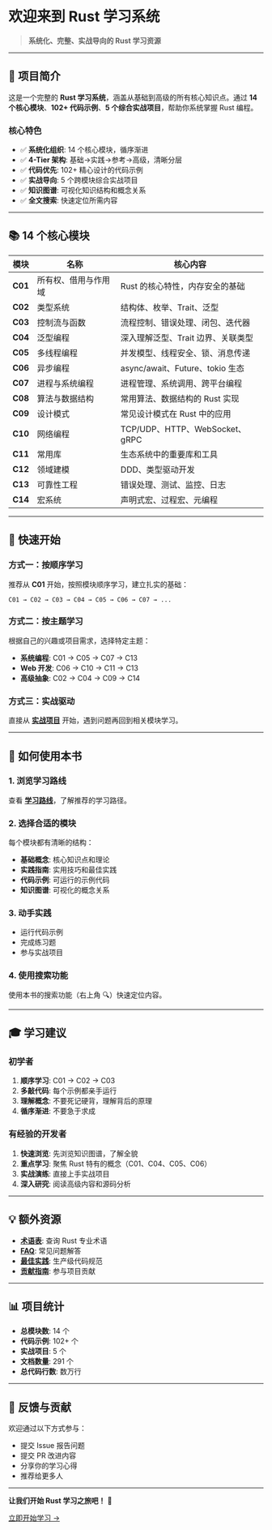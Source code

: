 # 欢迎来到 Rust 学习系统

> **系统化、完整、实战导向的 Rust 学习资源**

---

## 🎯 项目简介

这是一个完整的 **Rust 学习系统**，涵盖从基础到高级的所有核心知识点。通过 **14 个核心模块**、**102+ 代码示例**、**5 个综合实战项目**，帮助你系统掌握 Rust 编程。

### 核心特色

- ✅ **系统化组织**: 14 个核心模块，循序渐进
- ✅ **4-Tier 架构**: 基础→实践→参考→高级，清晰分层
- ✅ **代码优先**: 102+ 精心设计的代码示例
- ✅ **实战导向**: 5 个跨模块综合实战项目
- ✅ **知识图谱**: 可视化知识结构和概念关系
- ✅ **全文搜索**: 快速定位所需内容

---

## 📚 14 个核心模块

| 模块 | 名称 | 核心内容 |
|------|------|---------|
| **C01** | 所有权、借用与作用域 | Rust 的核心特性，内存安全的基础 |
| **C02** | 类型系统 | 结构体、枚举、Trait、泛型 |
| **C03** | 控制流与函数 | 流程控制、错误处理、闭包、迭代器 |
| **C04** | 泛型编程 | 深入理解泛型、Trait 边界、关联类型 |
| **C05** | 多线程编程 | 并发模型、线程安全、锁、消息传递 |
| **C06** | 异步编程 | async/await、Future、tokio 生态 |
| **C07** | 进程与系统编程 | 进程管理、系统调用、跨平台编程 |
| **C08** | 算法与数据结构 | 常用算法、数据结构的 Rust 实现 |
| **C09** | 设计模式 | 常见设计模式在 Rust 中的应用 |
| **C10** | 网络编程 | TCP/UDP、HTTP、WebSocket、gRPC |
| **C11** | 常用库 | 生态系统中的重要库和工具 |
| **C12** | 领域建模 | DDD、类型驱动开发 |
| **C13** | 可靠性工程 | 错误处理、测试、监控、日志 |
| **C14** | 宏系统 | 声明式宏、过程宏、元编程 |

---

## 🚀 快速开始

### 方式一：按顺序学习

推荐从 **C01** 开始，按照模块顺序学习，建立扎实的基础：

```text
C01 → C02 → C03 → C04 → C05 → C06 → C07 → ...
```

### 方式二：按主题学习

根据自己的兴趣或项目需求，选择特定主题：

- **系统编程**: C01 → C05 → C07 → C13
- **Web 开发**: C06 → C10 → C11 → C13
- **高级抽象**: C02 → C04 → C09 → C14

### 方式三：实战驱动

直接从 **[实战项目](./projects/README.md)** 开始，遇到问题再回到相关模块学习。

---

## 📖 如何使用本书

### 1. 浏览学习路线

查看 **[学习路线](./learning-roadmap.md)**，了解推荐的学习路径。

### 2. 选择合适的模块

每个模块都有清晰的结构：

- **基础概念**: 核心知识点和理论
- **实践指南**: 实用技巧和最佳实践
- **代码示例**: 可运行的示例代码
- **知识图谱**: 可视化的概念关系

### 3. 动手实践

- 运行代码示例
- 完成练习题
- 参与实战项目

### 4. 使用搜索功能

使用本书的搜索功能（右上角 🔍）快速定位内容。

---

## 🎓 学习建议

### 初学者

1. **顺序学习**: C01 → C02 → C03
2. **多敲代码**: 每个示例都亲手运行
3. **理解概念**: 不要死记硬背，理解背后的原理
4. **循序渐进**: 不要急于求成

### 有经验的开发者

1. **快速浏览**: 先浏览知识图谱，了解全貌
2. **重点学习**: 聚焦 Rust 特有的概念（C01、C04、C05、C06）
3. **实战演练**: 直接上手实战项目
4. **深入研究**: 阅读高级内容和源码分析

---

## 💡 额外资源

- **[术语表](./reference/glossary.md)**: 查询 Rust 专业术语
- **[FAQ](./reference/faq.md)**: 常见问题解答
- **[最佳实践](./reference/best-practices.md)**: 生产级代码规范
- **[贡献指南](./appendix/contributing.md)**: 参与项目贡献

---

## 📊 项目统计

- **总模块数**: 14 个
- **代码示例**: 102+ 个
- **实战项目**: 5 个
- **文档数量**: 291 个
- **总代码行数**: 数万行

---

## 🤝 反馈与贡献

欢迎通过以下方式参与：

- 提交 Issue 报告问题
- 提交 PR 改进内容
- 分享你的学习心得
- 推荐给更多人

---

**让我们开始 Rust 学习之旅吧！** 🚀

[立即开始学习 →](./getting-started.md)
